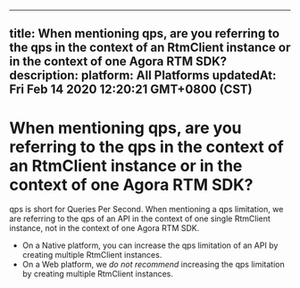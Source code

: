 
---
title: When mentioning qps, are you referring to the qps in the context of an RtmClient instance or in the context of one Agora RTM SDK?
description: 
platform: All Platforms
updatedAt: Fri Feb 14 2020 12:20:21 GMT+0800 (CST)
---
# When mentioning qps, are you referring to the qps in the context of an RtmClient instance or in the context of one Agora RTM SDK?
qps is short for Queries Per Second. When mentioning a qps limitation, we are referring to the qps of an API in the context of one single RtmClient instance, not in the context of one Agora RTM SDK. 

- On a Native platform, you can increase the qps limitation of an API by creating multiple RtmClient instances. 
- On a Web platform, we *do not recommend* increasing the qps limitation by creating multiple RtmClient instances. 
